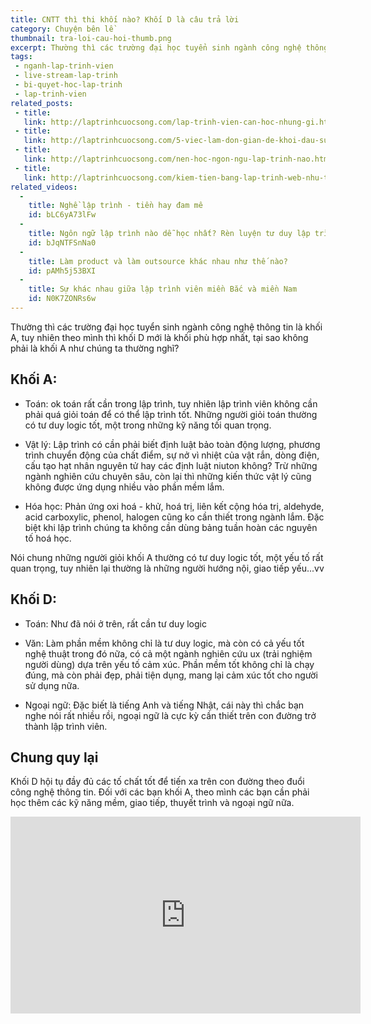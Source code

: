 ```yaml
---
title: CNTT thì thi khối nào? Khối D là câu trả lời
category: Chuyện bên lề
thumbnail: tra-loi-cau-hoi-thumb.png
excerpt: Thường thì các trường đại học tuyển sinh ngành công nghệ thông tin là khối A, tuy nhiên theo mình thì khối D mới là khối phù hợp nhất, tại sao không phải là khối A như chúng ta thường nghĩ?
tags:
 - nganh-lap-trinh-vien
 - live-stream-lap-trinh
 - bi-quyet-hoc-lap-trinh
 - lap-trinh-vien
related_posts:
 - title: 
   link: http://laptrinhcuocsong.com/lap-trinh-vien-can-hoc-nhung-gi.html
 - title: 
   link: http://laptrinhcuocsong.com/5-viec-lam-don-gian-de-khoi-dau-su-nghiep-lap-trinh-vien-nghiem-tuc.html
 - title: 
   link: http://laptrinhcuocsong.com/nen-hoc-ngon-ngu-lap-trinh-nao.html
 - title: 
   link: http://laptrinhcuocsong.com/kiem-tien-bang-lap-trinh-web-nhu-the-nao.html
related_videos:
  -
    title: Nghề lập trình - tiền hay đam mê
    id: bLC6yA73lFw
  -
    title: Ngôn ngữ lập trình nào dễ học nhất? Rèn luyện tư duy lập trình
    id: bJqNTFSnNa0
  -
    title: Làm product và làm outsource khác nhau như thế nào?
    id: pAMh5j53BXI
  -
    title: Sự khác nhau giữa lập trình viên miền Bắc và miền Nam
    id: N0K7ZONRs6w
---
```

Thường thì các trường đại học tuyển sinh ngành công nghệ thông tin là khối A, tuy nhiên theo mình thì khối D mới là khối phù hợp nhất, tại sao không phải là khối A như chúng ta thường nghĩ?

## Khối A:

- Toán: ok toán rất cần trong lập trình, tuy nhiên lập trình viên không cần phải quá giỏi toán để có thể lập trình tốt. Những người giỏi toán thường có tư duy logic tốt, một trong những kỹ năng tối quan trọng.

- Vật lý: Lập trình có cần phải biết định luật bảo toàn động lượng, phương trình chuyển động của chất điểm, sự nở vì nhiệt của vật rắn, dòng điện, cấu tạo hạt nhân nguyên tử hay các định luật niuton không? Trừ những ngành nghiên cứu chuyên sâu, còn lại thì những kiến thức vật lý cũng không được ứng dụng nhiều vào phần mềm lắm.

- Hóa học: Phản ứng oxi hoá - khử, hoá trị, liên kết cộng hóa trị, aldehyde, acid carboxylic, phenol, halogen cũng ko cần thiết trong ngành lắm. Đặc biệt khi lập trình chúng ta không cần dùng bảng tuần hoàn các nguyên tố hoá học.

Nói chung những người giỏi khối A thường có tư duy logic tốt, một yếu tố rất quan trọng, tuy nhiên lại thường là những người hướng nội, giao tiếp yếu...vv

## Khối D:

- Toán: Như đã nói ở trên, rất cần tư duy logic

- Văn: Làm phần mềm không chỉ là tư duy logic, mà còn có cả yếu tốt nghệ thuật trong đó nữa, có cả một ngành nghiên cứu ux (trải nghiệm người dùng) dựa trên yếu tố cảm xúc. Phần mềm tốt không chỉ là chạy đúng, mà còn phải đẹp, phải tiện dụng, mang lại cảm xúc tốt cho người sử dụng nữa.

- Ngoại ngữ: Đặc biết là tiếng Anh và tiếng Nhật, cái này thì chắc bạn nghe nói rất nhiều rồi, ngoại ngữ là cực kỳ cần thiết trên con đường trở thành lập trình viên.

## Chung quy lại

Khối D hội tụ đầy đủ các tố chất tốt để tiến xa trên con đường theo đuổi công nghệ thông tin. Đối với các bạn khối A, theo mình các bạn cần phải học thêm các kỹ năng mềm, giao tiếp, thuyết trình và ngoại ngữ nữa.

<div class="youtube">
<iframe width="560" height="315" src="https://www.youtube.com/embed/aYA_Jsoe-jM" frameborder="0" allowfullscreen></iframe>
</div>
